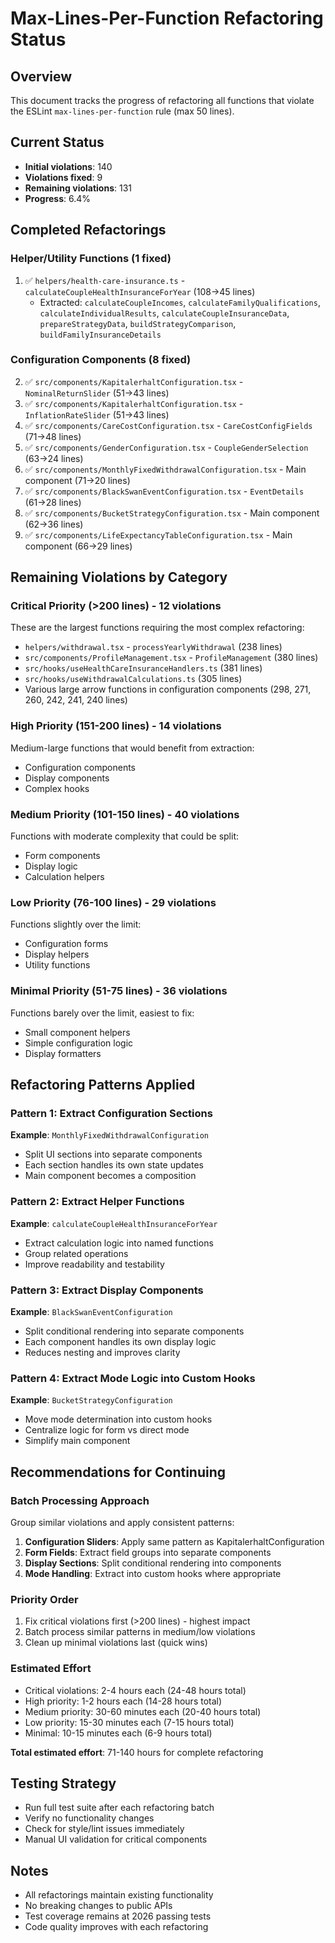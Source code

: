 # Max-Lines-Per-Function Refactoring Status

## Overview
This document tracks the progress of refactoring all functions that violate the ESLint `max-lines-per-function` rule (max 50 lines).

## Current Status
- **Initial violations**: 140
- **Violations fixed**: 9
- **Remaining violations**: 131
- **Progress**: 6.4%

## Completed Refactorings

### Helper/Utility Functions (1 fixed)
1. ✅ `helpers/health-care-insurance.ts` - `calculateCoupleHealthInsuranceForYear` (108→45 lines)
   - Extracted: `calculateCoupleIncomes`, `calculateFamilyQualifications`, `calculateIndividualResults`, `calculateCoupleInsuranceData`, `prepareStrategyData`, `buildStrategyComparison`, `buildFamilyInsuranceDetails`

### Configuration Components (8 fixed)
2. ✅ `src/components/KapitalerhaltConfiguration.tsx` - `NominalReturnSlider` (51→43 lines)
3. ✅ `src/components/KapitalerhaltConfiguration.tsx` - `InflationRateSlider` (51→43 lines)
4. ✅ `src/components/CareCostConfiguration.tsx` - `CareCostConfigFields` (71→48 lines)
5. ✅ `src/components/GenderConfiguration.tsx` - `CoupleGenderSelection` (63→24 lines)
6. ✅ `src/components/MonthlyFixedWithdrawalConfiguration.tsx` - Main component (71→20 lines)
7. ✅ `src/components/BlackSwanEventConfiguration.tsx` - `EventDetails` (61→28 lines)
8. ✅ `src/components/BucketStrategyConfiguration.tsx` - Main component (62→36 lines)
9. ✅ `src/components/LifeExpectancyTableConfiguration.tsx` - Main component (66→29 lines)

## Remaining Violations by Category

### Critical Priority (>200 lines) - 12 violations
These are the largest functions requiring the most complex refactoring:
- `helpers/withdrawal.tsx` - `processYearlyWithdrawal` (238 lines)
- `src/components/ProfileManagement.tsx` - `ProfileManagement` (380 lines)
- `src/hooks/useHealthCareInsuranceHandlers.ts` (381 lines)
- `src/hooks/useWithdrawalCalculations.ts` (305 lines)
- Various large arrow functions in configuration components (298, 271, 260, 242, 241, 240 lines)

### High Priority (151-200 lines) - 14 violations
Medium-large functions that would benefit from extraction:
- Configuration components
- Display components
- Complex hooks

### Medium Priority (101-150 lines) - 40 violations
Functions with moderate complexity that could be split:
- Form components
- Display logic
- Calculation helpers

### Low Priority (76-100 lines) - 29 violations
Functions slightly over the limit:
- Configuration forms
- Display helpers
- Utility functions

### Minimal Priority (51-75 lines) - 36 violations
Functions barely over the limit, easiest to fix:
- Small component helpers
- Simple configuration logic
- Display formatters

## Refactoring Patterns Applied

### Pattern 1: Extract Configuration Sections
**Example**: `MonthlyFixedWithdrawalConfiguration`
- Split UI sections into separate components
- Each section handles its own state updates
- Main component becomes a composition

### Pattern 2: Extract Helper Functions
**Example**: `calculateCoupleHealthInsuranceForYear`
- Extract calculation logic into named functions
- Group related operations
- Improve readability and testability

### Pattern 3: Extract Display Components
**Example**: `BlackSwanEventConfiguration`
- Split conditional rendering into separate components
- Each component handles its own display logic
- Reduces nesting and improves clarity

### Pattern 4: Extract Mode Logic into Custom Hooks
**Example**: `BucketStrategyConfiguration`
- Move mode determination into custom hooks
- Centralize logic for form vs direct mode
- Simplify main component

## Recommendations for Continuing

### Batch Processing Approach
Group similar violations and apply consistent patterns:
1. **Configuration Sliders**: Apply same pattern as KapitalerhaltConfiguration
2. **Form Fields**: Extract field groups into separate components
3. **Display Sections**: Split conditional rendering into components
4. **Mode Handling**: Extract into custom hooks where appropriate

### Priority Order
1. Fix critical violations first (>200 lines) - highest impact
2. Batch process similar patterns in medium/low violations
3. Clean up minimal violations last (quick wins)

### Estimated Effort
- Critical violations: 2-4 hours each (24-48 hours total)
- High priority: 1-2 hours each (14-28 hours total)
- Medium priority: 30-60 minutes each (20-40 hours total)
- Low priority: 15-30 minutes each (7-15 hours total)
- Minimal: 10-15 minutes each (6-9 hours total)

**Total estimated effort**: 71-140 hours for complete refactoring

## Testing Strategy
- Run full test suite after each refactoring batch
- Verify no functionality changes
- Check for style/lint issues immediately
- Manual UI validation for critical components

## Notes
- All refactorings maintain existing functionality
- No breaking changes to public APIs
- Test coverage remains at 2026 passing tests
- Code quality improves with each refactoring
